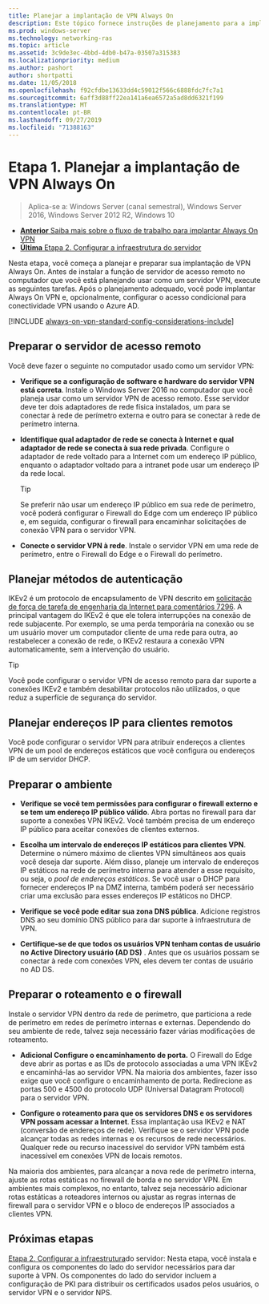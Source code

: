 ```yaml
---
title: Planejar a implantação de VPN Always On
description: Este tópico fornece instruções de planejamento para a implantação de Always On VPN no Windows Server 2016.
ms.prod: windows-server
ms.technology: networking-ras
ms.topic: article
ms.assetid: 3c9de3ec-4bbd-4db0-b47a-03507a315383
ms.localizationpriority: medium
ms.author: pashort
author: shortpatti
ms.date: 11/05/2018
ms.openlocfilehash: f92cfdbe13633dd4c59012f566c6888fdc7fc7a1
ms.sourcegitcommit: 6aff3d88ff22ea141a6ea6572a5ad8dd6321f199
ms.translationtype: MT
ms.contentlocale: pt-BR
ms.lasthandoff: 09/27/2019
ms.locfileid: "71388163"
---
```

# <a name="step-1-plan-the-always-on-vpn-deployment"></a>Etapa 1. Planejar a implantação de VPN Always On

>Aplica-se a: Windows Server (canal semestral), Windows Server 2016, Windows Server 2012 R2, Windows 10

- [**Anterior** Saiba mais sobre o fluxo de trabalho para implantar Always On VPN](always-on-vpn-deploy-deployment.md)
- [**Última** Etapa 2. Configurar a infraestrutura do servidor](vpn-deploy-server-infrastructure.md)

Nesta etapa, você começa a planejar e preparar sua implantação de VPN Always On. Antes de instalar a função de servidor de acesso remoto no computador que você está planejando usar como um servidor VPN, execute as seguintes tarefas. Após o planejamento adequado, você pode implantar Always On VPN e, opcionalmente, configurar o acesso condicional para conectividade VPN usando o Azure AD.

[!INCLUDE [always-on-vpn-standard-config-considerations-include](../../../includes/always-on-vpn-standard-config-considerations-include.md)]

## <a name="prepare-the-remote-access-server"></a>Preparar o servidor de acesso remoto

Você deve fazer o seguinte no computador usado como um servidor VPN:

- **Verifique se a configuração de software e hardware do servidor VPN está correta**. Instale o Windows Server 2016 no computador que você planeja usar como um servidor VPN de acesso remoto. Esse servidor deve ter dois adaptadores de rede física instalados, um para se conectar à rede de perímetro externa e outro para se conectar à rede de perímetro interna.

- **Identifique qual adaptador de rede se conecta à Internet e qual adaptador de rede se conecta à sua rede privada**. Configure o adaptador de rede voltado para a Internet com um endereço IP público, enquanto o adaptador voltado para a intranet pode usar um endereço IP da rede local.

    >[!TIP]
    >Se preferir não usar um endereço IP público em sua rede de perímetro, você poderá configurar o Firewall do Edge com um endereço IP público e, em seguida, configurar o firewall para encaminhar solicitações de conexão VPN para o servidor VPN.

- **Conecte o servidor VPN à rede**. Instale o servidor VPN em uma rede de perímetro, entre o Firewall do Edge e o Firewall do perímetro.

## <a name="plan-authentication-methods"></a>Planejar métodos de autenticação

IKEv2 é um protocolo de encapsulamento de VPN descrito em [solicitação de força de tarefa de engenharia da Internet para comentários 7296](https://datatracker.ietf.org/doc/rfc7296/). A principal vantagem do IKEv2 é que ele tolera interrupções na conexão de rede subjacente. Por exemplo, se uma perda temporária na conexão ou se um usuário mover um computador cliente de uma rede para outra, ao restabelecer a conexão de rede, o IKEv2 restaura a conexão VPN automaticamente, sem a intervenção do usuário.

>[!TIP]
>Você pode configurar o servidor VPN de acesso remoto para dar suporte a conexões IKEv2 e também desabilitar protocolos não utilizados, o que reduz a superfície de segurança do servidor. 

## <a name="plan-ip-addresses-for-remote-clients"></a>Planejar endereços IP para clientes remotos

Você pode configurar o servidor VPN para atribuir endereços a clientes VPN de um pool de endereços estáticos que você configura ou endereços IP de um servidor DHCP. 

## <a name="prepare-the-environment"></a>Preparar o ambiente

- **Verifique se você tem permissões para configurar o firewall externo e se tem um endereço IP público válido**. Abra portas no firewall para dar suporte a conexões VPN IKEv2. Você também precisa de um endereço IP público para aceitar conexões de clientes externos.

- **Escolha um intervalo de endereços IP estáticos para clientes VPN**. Determine o número máximo de clientes VPN simultâneos aos quais você deseja dar suporte. Além disso, planeje um intervalo de endereços IP estáticos na rede de perímetro interna para atender a esse requisito, ou seja, o *pool de endereços estáticos*. Se você usar o DHCP para fornecer endereços IP na DMZ interna, também poderá ser necessário criar uma exclusão para esses endereços IP estáticos no DHCP.

- **Verifique se você pode editar sua zona DNS pública**. Adicione registros DNS ao seu domínio DNS público para dar suporte à infraestrutura de VPN. 

- **Certifique-se de que todos os usuários VPN tenham contas de usuário no Active Directory usuário (AD DS)** . Antes que os usuários possam se conectar à rede com conexões VPN, eles devem ter contas de usuário no AD DS.

## <a name="prepare-routing-and-firewall"></a>Preparar o roteamento e o firewall 

Instale o servidor VPN dentro da rede de perímetro, que particiona a rede de perímetro em redes de perímetro internas e externas. Dependendo do seu ambiente de rede, talvez seja necessário fazer várias modificações de roteamento.

- **Adicional Configure o encaminhamento de porta.** O Firewall do Edge deve abrir as portas e as IDs de protocolo associadas a uma VPN IKEv2 e encaminhá-las ao servidor VPN. Na maioria dos ambientes, fazer isso exige que você configure o encaminhamento de porta. Redirecione as portas 500 e 4500 do protocolo UDP (Universal Datagram Protocol) para o servidor VPN.

- **Configure o roteamento para que os servidores DNS e os servidores VPN possam acessar a Internet**. Essa implantação usa IKEv2 e NAT (conversão de endereços de rede). Verifique se o servidor VPN pode alcançar todas as redes internas e os recursos de rede necessários. Qualquer rede ou recurso inacessível do servidor VPN também está inacessível em conexões VPN de locais remotos.

Na maioria dos ambientes, para alcançar a nova rede de perímetro interna, ajuste as rotas estáticas no firewall de borda e no servidor VPN. Em ambientes mais complexos, no entanto, talvez seja necessário adicionar rotas estáticas a roteadores internos ou ajustar as regras internas de firewall para o servidor VPN e o bloco de endereços IP associados a clientes VPN.

## <a name="next-steps"></a>Próximas etapas

[Etapa 2. Configurar a infraestrutura](vpn-deploy-server-infrastructure.md)do servidor: Nesta etapa, você instala e configura os componentes do lado do servidor necessários para dar suporte à VPN. Os componentes do lado do servidor incluem a configuração de PKI para distribuir os certificados usados pelos usuários, o servidor VPN e o servidor NPS.